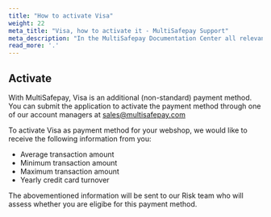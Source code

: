 ```yaml
---
title: "How to activate Visa"
weight: 22
meta_title: "Visa, how to activate it - MultiSafepay Support"
meta_description: "In the MultiSafepay Documentation Center all relevant information regarding our Plugins and API. As well as Support pages for Payment Method, Tools and General Questions. You can also find the contact details of our Support Team and Integration Team."
read_more: '.'
---
```

## Activate

With MultiSafepay, Visa is an additional (non-standard) payment method. You can submit the application to activate the payment method through one of our account managers at <sales@multisafepay.com>

To activate Visa as payment method for your webshop, we would like to receive the following information from you:

* Average transaction amount
* Minimum transaction amount
* Maximum transaction amount
* Yearly credit card turnover

The abovementioned information will be sent to our Risk team who will assess whether you are eligibe for this payment method.
